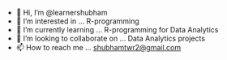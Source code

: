 - 👋 Hi, I’m @learnershubham
- 👀 I’m interested in ... R-programming
- 🌱 I’m currently learning ... R-programming for Data Analytics
- 💞️ I’m looking to collaborate on ... Data Analytics projects
- 📫 How to reach me ... shubhamtwr2@gmail.com

<!---
learnershubham/learnershubham is a ✨ special ✨ repository because its `README.md` (this file) appears on your GitHub profile.
You can click the Preview link to take a look at your changes.
--->

